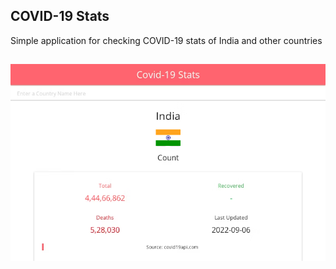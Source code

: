 ## COVID-19 Stats

Simple application for checking COVID-19 stats of India and other countries

## [![shopper ave screenshot](src/assets/screenshot.png 'Home')](#)